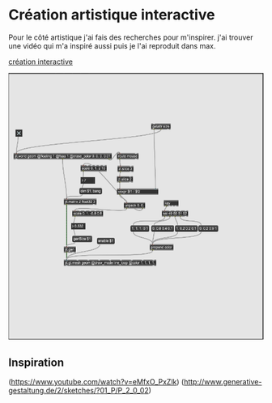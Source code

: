 # Création artistique interactive
Pour le côté artistique j'ai fais des recherches pour m'inspirer. j'ai trouver une vidéo qui m'a inspiré aussi puis je l'ai reproduit dans max.

[création interactive](https://youtu.be/qpILdWYjV24)

![max](medias/max.PNG)

## Inspiration

(https://www.youtube.com/watch?v=eMfxO_PxZlk)
(http://www.generative-gestaltung.de/2/sketches/?01_P/P_2_0_02)
